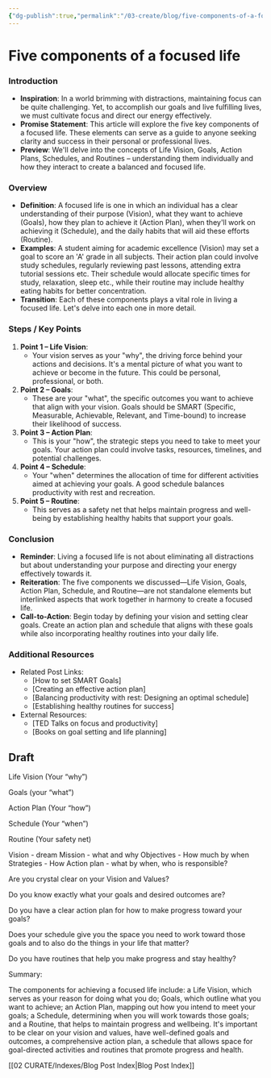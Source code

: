 ```yaml
---
{"dg-publish":true,"permalink":"/03-create/blog/five-components-of-a-focused-life/","tags":["goals","objectives","life-vision"]}
---
```



# Five components of a focused life

### Introduction

- **Inspiration**: In a world brimming with distractions, maintaining focus can be quite challenging. Yet, to accomplish our goals and live fulfilling lives, we must cultivate focus and direct our energy effectively.
- **Promise Statement**: This article will explore the five key components of a focused life. These elements can serve as a guide to anyone seeking clarity and success in their personal or professional lives.
- **Preview**: We'll delve into the concepts of Life Vision, Goals, Action Plans, Schedules, and Routines – understanding them individually and how they interact to create a balanced and focused life.

### Overview

- **Definition**: A focused life is one in which an individual has a clear understanding of their purpose (Vision), what they want to achieve (Goals), how they plan to achieve it (Action Plan), when they'll work on achieving it (Schedule), and the daily habits that will aid these efforts (Routine). 
- **Examples**: A student aiming for academic excellence (Vision) may set a goal to score an 'A' grade in all subjects. Their action plan could involve study schedules, regularly reviewing past lessons, attending extra tutorial sessions etc. Their schedule would allocate specific times for study, relaxation, sleep etc., while their routine may include healthy eating habits for better concentration.
- **Transition**: Each of these components plays a vital role in living a focused life. Let's delve into each one in more detail.

### Steps / Key Points

1. **Point 1 – Life Vision**:
    - Your vision serves as your "why", the driving force behind your actions and decisions. It's a mental picture of what you want to achieve or become in the future. This could be personal, professional, or both.
2. **Point 2 – Goals**:
    - These are your "what", the specific outcomes you want to achieve that align with your vision. Goals should be SMART (Specific, Measurable, Achievable, Relevant, and Time-bound) to increase their likelihood of success.
3. **Point 3 – Action Plan**:
    - This is your "how", the strategic steps you need to take to meet your goals. Your action plan could involve tasks, resources, timelines, and potential challenges.
4. **Point 4 – Schedule**:
    - Your "when" determines the allocation of time for different activities aimed at achieving your goals. A good schedule balances productivity with rest and recreation.
5. **Point 5 – Routine**:
    - This serves as a safety net that helps maintain progress and well-being by establishing healthy habits that support your goals.

### Conclusion

- **Reminder**: Living a focused life is not about eliminating all distractions but about understanding your purpose and directing your energy effectively towards it.
- **Reiteration**: The five components we discussed—Life Vision, Goals, Action Plan, Schedule, and Routine—are not standalone elements but interlinked aspects that work together in harmony to create a focused life.
- **Call-to-Action**: Begin today by defining your vision and setting clear goals. Create an action plan and schedule that aligns with these goals while also incorporating healthy routines into your daily life.

### Additional Resources

- Related Post Links:
   - [How to set SMART Goals]
   - [Creating an effective action plan]
   - [Balancing productivity with rest: Designing an optimal schedule]
   - [Establishing healthy routines for success]
- External Resources:
   - [TED Talks on focus and productivity]
   - [Books on goal setting and life planning]


## Draft

Life Vision (Your “why”)

Goals (your “what”)

Action Plan (Your “how”)

Schedule (Your “when”)

Routine (Your safety net)





Vision - dream
Mission - what and why
Objectives - How much by when
Strategies - How
Action plan - what by when, who is responsible?



Are you crystal clear on your Vision and Values?


Do you know exactly what your goals and desired outcomes are?

Do you have a clear action plan for how to make progress toward your goals?

Does your schedule give you the space you need to work toward those goals and to also do the things in your life that matter?

Do you have routines that help you make progress and stay healthy?

Summary:

The components for achieving a focused life include: a Life Vision, which serves as your reason for doing what you do; Goals, which outline what you want to achieve; an Action Plan, mapping out how you intend to meet your goals; a Schedule, determining when you will work towards those goals; and a Routine, that helps to maintain progress and wellbeing. It's important to be clear on your vision and values, have well-defined goals and outcomes, a comprehensive action plan, a schedule that allows space for goal-directed activities and routines that promote progress and health.



[[02 CURATE/Indexes/Blog Post Index\|Blog Post Index]]